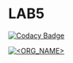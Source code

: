 # LAB5
[![Codacy Badge](https://api.codacy.com/project/badge/Grade/56aaed9164414cf887bc5d2cde7e0cfd)](https://www.codacy.com/manual/JuanManuelHerreraMoya/LAB5?utm_source=github.com&amp;utm_medium=referral&amp;utm_content=JuanManuelHerreraMoya/LAB5&amp;utm_campaign=Badge_Grade)



[![<ORG_NAME>](https://circleci.com/<VCS>/<ORG_NAME>/<PROJECT_NAME>.svg?style=svg)](<LINK>)
